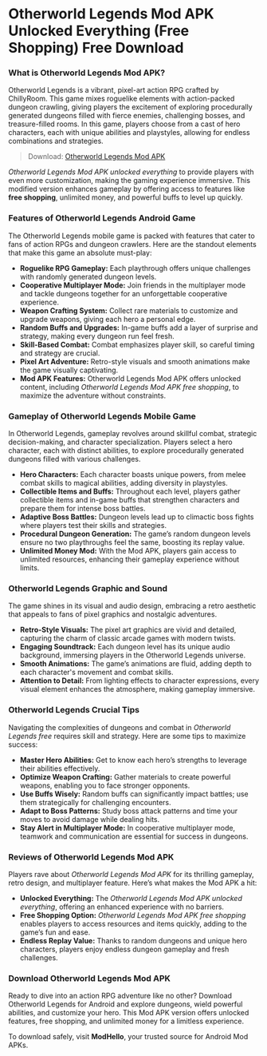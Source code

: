 # Otherworld Legends Mod APK Unlocked Everything (Free Shopping) Free Download
### What is Otherworld Legends Mod APK?

Otherworld Legends is a vibrant, pixel-art action RPG crafted by ChillyRoom. This game mixes roguelike elements with action-packed dungeon crawling, giving players the excitement of exploring procedurally generated dungeons filled with fierce enemies, challenging bosses, and treasure-filled rooms. In this game, players choose from a cast of hero characters, each with unique abilities and playstyles, allowing for endless combinations and strategies.

>Download: [Otherworld Legends Mod APK](https://modhello.com/otherworld-legends/)

*Otherworld Legends Mod APK unlocked everything* to provide players with even more customization, making the gaming experience immersive. This modified version enhances gameplay by offering access to features like **free shopping**, unlimited money, and powerful buffs to level up quickly.

### Features of Otherworld Legends Android Game

The Otherworld Legends mobile game is packed with features that cater to fans of action RPGs and dungeon crawlers. Here are the standout elements that make this game an absolute must-play:

- **Roguelike RPG Gameplay:** Each playthrough offers unique challenges with randomly generated dungeon levels.
- **Cooperative Multiplayer Mode:** Join friends in the multiplayer mode and tackle dungeons together for an unforgettable cooperative experience.
- **Weapon Crafting System:** Collect rare materials to customize and upgrade weapons, giving each hero a personal edge.
- **Random Buffs and Upgrades:** In-game buffs add a layer of surprise and strategy, making every dungeon run feel fresh.
- **Skill-Based Combat:** Combat emphasizes player skill, so careful timing and strategy are crucial.
- **Pixel Art Adventure:** Retro-style visuals and smooth animations make the game visually captivating.
- **Mod APK Features:** Otherworld Legends Mod APK offers unlocked content, including *Otherworld Legends Mod APK free shopping*, to maximize the adventure without constraints.

### Gameplay of Otherworld Legends Mobile Game

In Otherworld Legends, gameplay revolves around skillful combat, strategic decision-making, and character specialization. Players select a hero character, each with distinct abilities, to explore procedurally generated dungeons filled with various challenges.

- **Hero Characters:** Each character boasts unique powers, from melee combat skills to magical abilities, adding diversity in playstyles.
- **Collectible Items and Buffs:** Throughout each level, players gather collectible items and in-game buffs that strengthen characters and prepare them for intense boss battles.
- **Adaptive Boss Battles:** Dungeon levels lead up to climactic boss fights where players test their skills and strategies.
- **Procedural Dungeon Generation:** The game’s random dungeon levels ensure no two playthroughs feel the same, boosting its replay value.
- **Unlimited Money Mod:** With the Mod APK, players gain access to unlimited resources, enhancing their gameplay experience without limits.

### Otherworld Legends Graphic and Sound

The game shines in its visual and audio design, embracing a retro aesthetic that appeals to fans of pixel graphics and nostalgic adventures.

- **Retro-Style Visuals:** The pixel art graphics are vivid and detailed, capturing the charm of classic arcade games with modern twists.
- **Engaging Soundtrack:** Each dungeon level has its unique audio background, immersing players in the Otherworld Legends universe.
- **Smooth Animations:** The game’s animations are fluid, adding depth to each character's movement and combat skills.
- **Attention to Detail:** From lighting effects to character expressions, every visual element enhances the atmosphere, making gameplay immersive.

### Otherworld Legends Crucial Tips

Navigating the complexities of dungeons and combat in *Otherworld Legends free* requires skill and strategy. Here are some tips to maximize success:

- **Master Hero Abilities:** Get to know each hero’s strengths to leverage their abilities effectively.
- **Optimize Weapon Crafting:** Gather materials to create powerful weapons, enabling you to face stronger opponents.
- **Use Buffs Wisely:** Random buffs can significantly impact battles; use them strategically for challenging encounters.
- **Adapt to Boss Patterns:** Study boss attack patterns and time your moves to avoid damage while dealing hits.
- **Stay Alert in Multiplayer Mode:** In cooperative multiplayer mode, teamwork and communication are essential for success in dungeons.

### Reviews of Otherworld Legends Mod APK

Players rave about *Otherworld Legends Mod APK* for its thrilling gameplay, retro design, and multiplayer feature. Here’s what makes the Mod APK a hit:

- **Unlocked Everything:** The *Otherworld Legends Mod APK unlocked everything*, offering an enhanced experience with no barriers.
- **Free Shopping Option:** *Otherworld Legends Mod APK free shopping* enables players to access resources and items quickly, adding to the game’s fun and ease.
- **Endless Replay Value:** Thanks to random dungeons and unique hero characters, players enjoy endless dungeon gameplay and fresh challenges.

### Download Otherworld Legends Mod APK

Ready to dive into an action RPG adventure like no other? Download Otherworld Legends for Android and explore dungeons, wield powerful abilities, and customize your hero. This Mod APK version offers unlocked features, free shopping, and unlimited money for a limitless experience.

To download safely, visit **ModHello**, your trusted source for Android Mod APKs.
